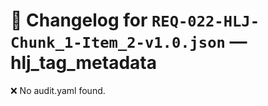 # 📝 Changelog for `REQ-022-HLJ-Chunk_1-Item_2-v1.0.json` — **hlj_tag_metadata**

❌ No audit.yaml found.
